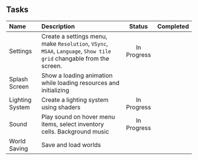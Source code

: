 ## Tasks
|      Name       |                                                        Description                                                  |   Status    | Completed   |
| :---            |                                                            :---                                                     |   :---:     |   :---:     |
| Settings        | Create a settings menu, make `Resolution`, `VSync`, `MSAA`, `Language`, `Show tile grid` changable from the screen. | In Progress |             |
| Splash Screen   | Show a loading animation while loading resources and initializing                                                   |             |             |
| Lighting System | Create a lighting system using shaders                                                                              | In Progress |             |
| Sound           | Play sound on hover menu items, select inventory cells. Background music                                            | In Progress |             |
| World Saving    | Save and load worlds                                                                                                |             |             |
